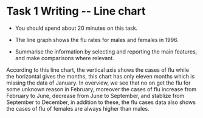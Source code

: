 # Task 1 Writing -- Line chart

* You should spend about 20 minutes on this task.

* The line graph shows the flu rates for males and females in 1996.

* Summarise the information by selecting and reporting the main features, and make comparisons where relevant.

According to this line chart, the vertical axis shows the cases of flu while the horizontal gives the months, this chart has only eleven months which is missing the data of January. In overview, we see that no on get the flu for some unknown reason in February, moreover the cases of flu increase from February to June, decrease from June to September, and stablize from September to December, in addition to these, the flu cases data also shows the cases of flu of females are always higher than males.